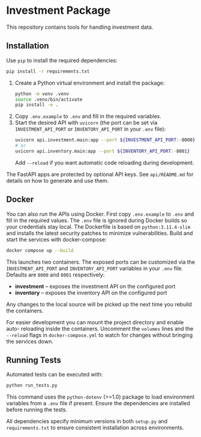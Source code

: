 # Investment Package

This repository contains tools for handling investment data.

## Installation

Use `pip` to install the required dependencies:

```bash
pip install -r requirements.txt
```

1. Create a Python virtual environment and install the package:
   ```bash
   python -m venv .venv
   source .venv/bin/activate
   pip install -e .
   ```
2. Copy `.env.example` to `.env` and fill in the required variables.
3. Start the desired API with `uvicorn` (the port can be set via
   `INVESTMENT_API_PORT` or `INVENTORY_API_PORT` in your `.env` file):
   ```bash
   uvicorn api.investment.main:app --port ${INVESTMENT_API_PORT:-8000}
   # or
   uvicorn api.inventory.main:app --port ${INVENTORY_API_PORT:-8001}
   ```
   Add `--reload` if you want automatic code reloading during development.

The FastAPI apps are protected by optional API keys. See `api/README.md` for details on how to generate and use them.

## Docker

You can also run the APIs using Docker. First copy `.env.example` to `.env` and fill
in the required values. The `.env` file is ignored during Docker builds so your
credentials stay local. The Dockerfile is based on `python:3.11.4-slim` and
installs the latest security patches to minimize vulnerabilities. Build and start the services with
docker-compose:

```bash
docker compose up --build
```

This launches two containers. The exposed ports can be customized via the
`INVESTMENT_API_PORT` and `INVENTORY_API_PORT` variables in your `.env` file.
Defaults are `8000` and `8001` respectively:

- **investment** – exposes the investment API on the configured port
- **inventory** – exposes the inventory API on the configured port

Any changes to the local source will be picked up the next time you rebuild the
containers.

For easier development you can mount the project directory and enable auto-
reloading inside the containers. Uncomment the `volumes` lines and the
`--reload` flags in `docker-compose.yml` to watch for changes without bringing
the services down.

## Running Tests

Automated tests can be executed with:

```bash
python run_tests.py
```

This command uses the `python-dotenv` (>=1.0) package to load environment
variables from a `.env` file if present. Ensure the dependencies are
installed before running the tests.

All dependencies specify minimum versions in both `setup.py` and
`requirements.txt` to ensure consistent installation across environments.
